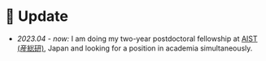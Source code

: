 # 🧘 Update

- *2023.04 - now:* I am doing my two-year postdoctoral fellowship at [AIST (産総研)](https://www.aist.go.jp/), Japan and looking for a position in academia simultaneously.
